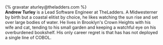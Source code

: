 <div class="profile-container">
  <div class="profile-thumb">
    {% gravatar aturley@theladders.com %}
  </div>
  <div class="profile-content">
    <strong>Andrew Turley</strong> is a Lead Software Engineer at TheLadders. A Midwesterner by birth but a coastal elitist by choice, he likes watching the sun rise and set over large bodies of water. He lives in Brooklyn's Crown Heights with his wife and cat, tending to his small garden and keeping a watchful eye on his overburdened bookshelf. His only career regret is that has has not deployed a single line of COBOL.
  </div>
</div>
